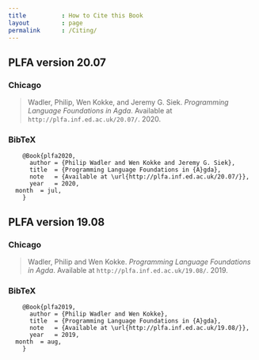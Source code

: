 ```yaml
---
title          : How to Cite this Book
layout         : page
permalink      : /Citing/
---
```


## PLFA version 20.07

### Chicago

> Wadler, Philip, Wen Kokke, and Jeremy G. Siek.
> _Programming Language Foundations in Agda_.
> Available at `http://plfa.inf.ed.ac.uk/20.07/`.
> 2020.

### BibTeX

        @Book{plfa2020,
          author = {Philip Wadler and Wen Kokke and Jeremy G. Siek},
          title  = {Programming Language Foundations in {A}gda},
          note   = {Available at \url{http://plfa.inf.ed.ac.uk/20.07/}},
          year   = 2020,
      month  = jul,
        }


## PLFA version 19.08

### Chicago

> Wadler, Philip and Wen Kokke.
> _Programming Language Foundations in Agda_.
> Available at `http://plfa.inf.ed.ac.uk/19.08/`.
> 2019.

### BibTeX

        @Book{plfa2019,
          author = {Philip Wadler and Wen Kokke},
          title  = {Programming Language Foundations in {A}gda},
          note   = {Available at \url{http://plfa.inf.ed.ac.uk/19.08/}},
          year   = 2019,
      month  = aug,
        }

